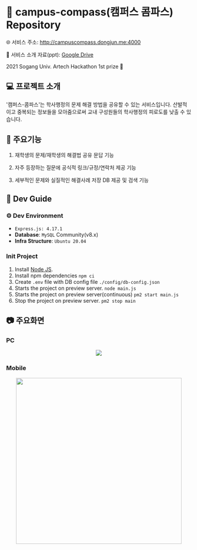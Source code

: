 # 🧭 campus-compass(캠퍼스 콤파스) Repository

🌐 서비스 주소: http://campuscompass.dongjun.me:4000

💾 서비스 소개 자료(ppt): [Google Drive](https://drive.google.com/file/d/1zOF0pBFKvnUx6k_5gfX2Z-iuy7ruDpcc/view?usp=sharing)

2021 Sogang Univ. Artech Hackathon 1st prize 🥇

## 💻 프로젝트 소개
'캠퍼스-콤파스'는 학사행정의 문제 해결 방법을 공유할 수 있는 서비스입니다. 산발적이고 중복되는 정보들을 모아줌으로써 교내 구성원들의 학사행정의 피로도를 낮출 수 있습니다.

## 🔧 주요기능
1. 재학생의 문제/재학생의 해결법 공유 문답 기능

2. 자주 등장하는 질문에 공식적 링크/규정/연락처 제공 기능

3. 세부적인 문제와 실질적인 해결사례 저장 DB 제공 및 검색 기능

## 🔨 Dev Guide
### ⚙ Dev Environment
- `Express.js: 4.17.1`
- **Database**: `MySQL` Community(v8.x)
- **Infra Structure**: `Ubuntu 20.04`

### Init Project
1. Install [Node JS](https://nodejs.org/).
2. Install npm dependencies `npm ci`
3. Create `.env` file with DB config file `./config/db-config.json`
4. Starts the project on preview server. `node main.js`
5. Starts the project on preview server(continuous) `pm2 start main.js`
6. Stop the project on preview server. `pm2 stop main`

## 📷 주요화면
### PC
<p align="center"><img src="https://github.com/user-attachments/assets/2b7fd8b9-86f5-447f-b686-1995e192ede4" /></p>

### Mobile
<p align="center"><img src="https://github.com/user-attachments/assets/295e6632-5129-4601-8272-ceb35560a4a5" width="450" /></p>
